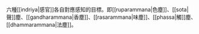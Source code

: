 六種[[indriya|感官]]各自對應感知的目標。即[[ruparammana|色塵]]、[[sota|聲]]塵、[[gandharammana|香塵]]、[[rasarammana|味塵]]、[[phassa|觸]]塵、[[dhammarammana|法塵]]。